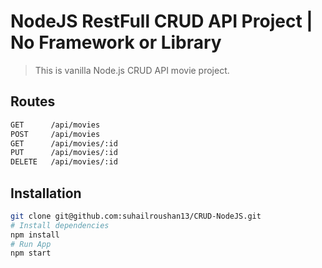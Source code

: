# NodeJS RestFull CRUD API Project | No Framework or Library
> This is vanilla Node.js CRUD API movie project.

## Routes
```bash
GET      /api/movies
POST     /api/movies
GET      /api/movies/:id
PUT      /api/movies/:id
DELETE   /api/movies/:id

```

## Installation
```bash
git clone git@github.com:suhailroushan13/CRUD-NodeJS.git
# Install dependencies
npm install
# Run App
npm start
```
